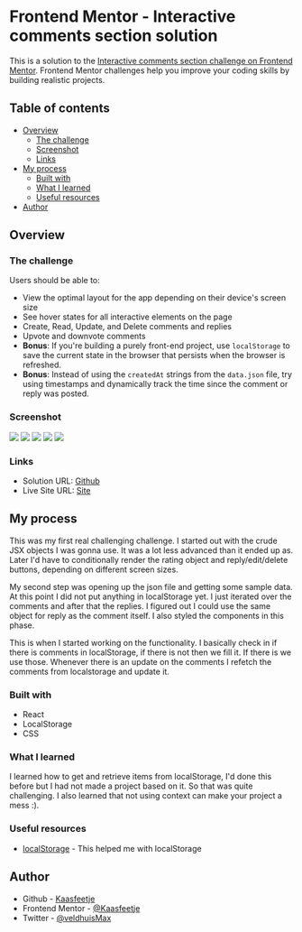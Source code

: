 # Frontend Mentor - Interactive comments section solution

This is a solution to the [Interactive comments section challenge on Frontend Mentor](https://www.frontendmentor.io/challenges/interactive-comments-section-iG1RugEG9). Frontend Mentor challenges help you improve your coding skills by building realistic projects.

## Table of contents

-   [Overview](#overview)
    -   [The challenge](#the-challenge)
    -   [Screenshot](#screenshot)
    -   [Links](#links)
-   [My process](#my-process)
    -   [Built with](#built-with)
    -   [What I learned](#what-i-learned)
    -   [Useful resources](#useful-resources)
-   [Author](#author)

## Overview

### The challenge

Users should be able to:

-   View the optimal layout for the app depending on their device's screen size
-   See hover states for all interactive elements on the page
-   Create, Read, Update, and Delete comments and replies
-   Upvote and downvote comments
-   **Bonus**: If you're building a purely front-end project, use `localStorage` to save the current state in the browser that persists when the browser is refreshed.
-   **Bonus**: Instead of using the `createdAt` strings from the `data.json` file, try using timestamps and dynamically track the time since the comment or reply was posted.

### Screenshot

![](./screenshots/desktop-design.PNG)
![](./screenshots/desktop-active.PNG)
![](./screenshots/desktop-modal.PNG)
![](./screenshots/mobile-design.PNG)
![](./screenshots/mobile-modal.PNG)

### Links

-   Solution URL: [Github](https://github.com/Kaasfeetje/Frontend-Mentor-Interactive-Comment-Section)
-   Live Site URL: [Site](https://interactive-comment-section-kaasfeetje.netlify.app/)

## My process

This was my first real challenging challenge. I started out with the crude JSX objects I was gonna use. It was a lot less advanced than it ended up as. Later I'd have to conditionally render the rating object and reply/edit/delete buttons, depending on different screen sizes.

My second step was opening up the json file and getting some sample data. At this point I did not put anything in localStorage yet. I just iterated over the comments and after that the replies. I figured out I could use the same object for reply as the comment itself. I also styled the components in this phase.

This is when I started working on the functionality. I basically check in <App> if there is comments in localStorage, if there is not then we fill it. If there is we use those. Whenever there is an update on the comments I refetch the comments from localstorage and update it.

### Built with

-   React
-   LocalStorage
-   CSS

### What I learned

I learned how to get and retrieve items from localStorage, I'd done this before but I had not made a project based on it. So that was quite challenging. I also learned that not using context can make your project a mess :).

### Useful resources

-   [localStorage](https://developer.mozilla.org/en-US/docs/Web/API/Window/localStorage) - This helped me with localStorage

## Author

-   Github - [Kaasfeetje](https://github.com/Kaasfeetje)
-   Frontend Mentor - [@Kaasfeetje](https://www.frontendmentor.io/profile/Kaasfeetje)
-   Twitter - [@veldhuisMax](https://www.twitter.com/veldhuisMax)
